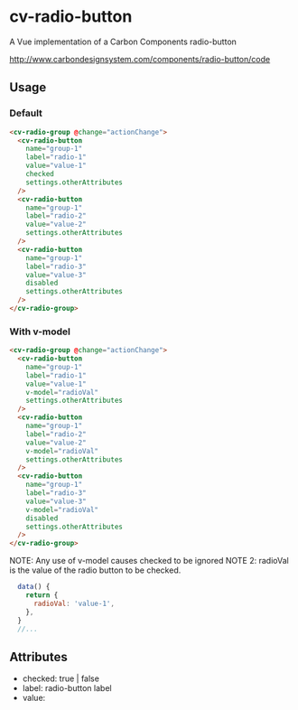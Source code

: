 # cv-radio-button

A Vue implementation of a Carbon Components radio-button

http://www.carbondesignsystem.com/components/radio-button/code

## Usage

### Default

```html
<cv-radio-group @change="actionChange">
  <cv-radio-button
    name="group-1"
    label="radio-1"
    value="value-1"
    checked
    settings.otherAttributes
  />
  <cv-radio-button
    name="group-1"
    label="radio-2"
    value="value-2"
    settings.otherAttributes
  />
  <cv-radio-button
    name="group-1"
    label="radio-3"
    value="value-3"
    disabled
    settings.otherAttributes
  />
</cv-radio-group>
```

### With v-model

```html
<cv-radio-group @change="actionChange">
  <cv-radio-button
    name="group-1"
    label="radio-1"
    value="value-1"
    v-model="radioVal"
    settings.otherAttributes
  />
  <cv-radio-button
    name="group-1"
    label="radio-2"
    value="value-2"
    v-model="radioVal"
    settings.otherAttributes
  />
  <cv-radio-button
    name="group-1"
    label="radio-3"
    value="value-3"
    v-model="radioVal"
    disabled
    settings.otherAttributes
  />
</cv-radio-group>
```

NOTE: Any use of v-model causes checked to be ignored
NOTE 2: radioVal is the value of the radio button to be checked.

```javascript
  data() {
    return {
      radioVal: 'value-1',
    },
  }
  //...
```

## Attributes

- checked: true | false
- label: radio-button label
- value:
